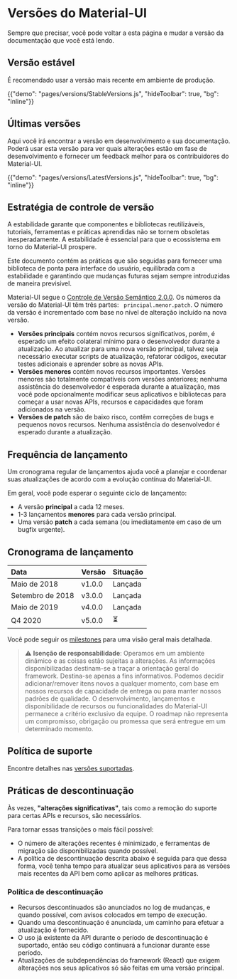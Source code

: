 # Versões do Material-UI

<p class="description">Sempre que precisar, você pode voltar a esta página e mudar a versão da documentação que você está lendo.</p>

## Versão estável

É recomendado usar a versão mais recente em ambiente de produção.

{{"demo": "pages/versions/StableVersions.js", "hideToolbar": true, "bg": "inline"}}

## Últimas versões

Aqui você irá encontrar a versão em desenvolvimento e sua documentação. Poderá usar esta versão para ver quais alterações estão em fase de desenvolvimento e fornecer um feedback melhor para os contribuidores do Material-UI.

{{"demo": "pages/versions/LatestVersions.js", "hideToolbar": true, "bg": "inline"}}

## Estratégia de controle de versão

A estabilidade garante que componentes e bibliotecas reutilizáveis, tutoriais, ferramentas e práticas aprendidas não se tornem obsoletas inesperadamente. A estabilidade é essencial para que o ecossistema em torno do Material-UI prospere.

Este documento contém as práticas que são seguidas para fornecer uma biblioteca de ponta para interface do usuário, equilibrada com a estabilidade e garantindo que mudanças futuras sejam sempre introduzidas de maneira previsível.

Material-UI segue o [Controle de Versão Semântico 2.0.0](https://semver.org/). Os números da versão do Material-UI têm três partes: ` principal.menor.patch`. O número da versão é incrementado com base no nível de alteração incluído na nova versão.

- **Versões principais** contém novos recursos significativos, porém, é esperado um efeito colateral mínimo para o desenvolvedor durante a atualização. Ao atualizar para uma nova versão principal, talvez seja necessário executar scripts de atualização, refatorar códigos, executar testes adicionais e aprender sobre as novas APIs.
- **Versões menores** contém novos recursos importantes. Versões menores são totalmente compatíveis com versões anteriores; nenhuma assistência do desenvolvedor é esperada durante a atualização, mas você pode opcionalmente modificar seus aplicativos e bibliotecas para começar a usar novas APIs, recursos e capacidades que foram adicionados na versão.
- **Versões de patch** são de baixo risco, contêm correções de bugs e pequenos novos recursos. Nenhuma assistência do desenvolvedor é esperado durante a atualização.

## Frequência de lançamento

Um cronograma regular de lançamentos ajuda você a planejar e coordenar suas atualizações de acordo com a evolução contínua do Material-UI.

Em geral, você pode esperar o seguinte ciclo de lançamento:

- A versão **principal** a cada 12 meses.
- 1-3 lançamentos **menores** para cada versão principal.
- Uma versão **patch** a cada semana (ou imediatamente em caso de um bugfix urgente).

## Cronograma de lançamento

| Data             | Versão | Situação |
|:---------------- |:------ |:-------- |
| Maio de 2018     | v1.0.0 | Lançada  |
| Setembro de 2018 | v3.0.0 | Lançada  |
| Maio de 2019     | v4.0.0 | Lançada  |
| Q4 2020          | v5.0.0 | ⏳        |


Você pode seguir os [milestones](https://github.com/mui-org/material-ui/milestones) para uma visão geral mais detalhada.

> ⚠️ **Isenção de responsabilidade**: Operamos em um ambiente dinâmico e as coisas estão sujeitas a alterações. As informações disponibilizadas destinam-se a traçar a orientação geral do framework. Destina-se apenas a fins informativos. Podemos decidir adicionar/remover itens novos a qualquer momento, com base em nossos recursos de capacidade de entrega ou para manter nossos padrões de qualidade. O desenvolvimento, lançamentos e disponibilidade de recursos ou funcionalidades do Material-UI permanece a critério exclusivo da equipe. O roadmap não representa um compromisso, obrigação ou promessa que será entregue em um determinado momento.

## Política de suporte

Encontre detalhes nas [versões suportadas](/getting-started/support/#supported-versions).

## Práticas de descontinuação

Às vezes, **"alterações significativas"**, tais como a remoção do suporte para certas APIs e recursos, são necessários.

Para tornar essas transições o mais fácil possível:

- O número de alterações recentes é minimizado, e ferramentas de migração são disponibilizadas quando possível.
- A política de descontinuação descrita abaixo é seguida para que dessa forma, você tenha tempo para atualizar seus aplicativos para as versões mais recentes da API bem como aplicar as melhores práticas.

### Política de descontinuação

- Recursos descontinuados são anunciados no log de mudanças, e quando possível, com avisos colocados em tempo de execução.
- Quando uma descontinuação é anunciada, um caminho para efetuar a atualização é fornecido.
- O uso já existente da API durante o período de descontinuação é suportado, então seu código continuará a funcionar durante esse período.
- Atualizações de subdependências do framework (React) que exigem alterações nos seus aplicativos só são feitas em uma versão principal.